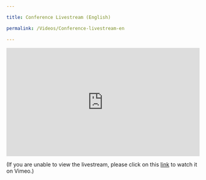```yaml
---

title: Conference Livestream (English)

permalink: /Videos/Conference-livestream-en

---
```


<div style="padding:56.25% 0 0 0;position:relative;"><iframe src="https://player.vimeo.com/video/696507414?h=b9255cad4f&title=0&byline=0&portrait=0" style="position:absolute;top:0;left:0;width:100%;height:100%;" frameborder="0" allow="autoplay; fullscreen; picture-in-picture" allowfullscreen></iframe></div><script src="https://player.vimeo.com/api/player.js"></script>

(If you are unable to view the livestream, please click on this <a href="https://vimeo.com/event/1989840/" target="_blank">link</a> to watch it on Vimeo.)


